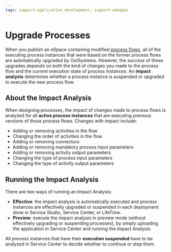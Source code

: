 ```yaml
---
tags: support-application_development; support-webapps
---
```


# Upgrade Processes

When you publish an eSpace containing modified [process flows](../process-flow/process-flow-editor.md), all of the executing process instances that were based on the former process flows are automatically upgraded by OutSystems. However, the success of these upgrades depends on both the kind of changes you made to the process flow and the current execution state of process instances. An **impact analysis** determines whether a process instance is suspended or upgraded to execute the new process flow.

## About the Impact Analysis

When designing processes, the impact of changes made to process flows is analyzed for all **active process instances** that are executing previous versions of those process flows. Changes with impact include:

* Adding or removing activities in the flow
* Changing the order of activities in the flow
* Adding or removing connectors
* Adding or removing mandatory process input parameters
* Adding or removing activity output parameters
* Changing the type of process input parameters
* Changing the type of activity output parameters

## Running the Impact Analysis

There are two ways of running an Impact Analysis:

* **Effective**: the impact analysis is automatically executed and process instances are effectively upgraded or suspended in each deployment done in Service Studio, Service Center, or LifeTime.
* **Preview**: execute the impact analysis in preview mode \(without effectively upgrading or suspending processes\), by simply uploading the application in Service Center and running the Impact Analysis.

All process instances that have their **execution suspended** have to be analyzed in Service Center to decide whether to continue or stop them.

